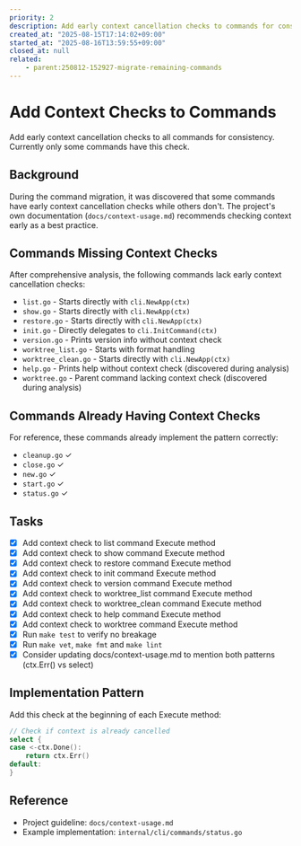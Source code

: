 ```yaml
---
priority: 2
description: Add early context cancellation checks to commands for consistency
created_at: "2025-08-15T17:14:02+09:00"
started_at: "2025-08-16T13:59:55+09:00"
closed_at: null
related:
    - parent:250812-152927-migrate-remaining-commands
---
```


# Add Context Checks to Commands

Add early context cancellation checks to all commands for consistency. Currently only some commands have this check.

## Background

During the command migration, it was discovered that some commands have early context cancellation checks while others don't. The project's own documentation (`docs/context-usage.md`) recommends checking context early as a best practice.

## Commands Missing Context Checks

After comprehensive analysis, the following commands lack early context cancellation checks:

- `list.go` - Starts directly with `cli.NewApp(ctx)`
- `show.go` - Starts directly with `cli.NewApp(ctx)`
- `restore.go` - Starts directly with `cli.NewApp(ctx)`
- `init.go` - Directly delegates to `cli.InitCommand(ctx)`
- `version.go` - Prints version info without context check
- `worktree_list.go` - Starts with format handling
- `worktree_clean.go` - Starts directly with `cli.NewApp(ctx)`
- `help.go` - Prints help without context check (discovered during analysis)
- `worktree.go` - Parent command lacking context check (discovered during analysis)

## Commands Already Having Context Checks

For reference, these commands already implement the pattern correctly:
- `cleanup.go` ✓
- `close.go` ✓
- `new.go` ✓
- `start.go` ✓
- `status.go` ✓

## Tasks

- [x] Add context check to list command Execute method
- [x] Add context check to show command Execute method
- [x] Add context check to restore command Execute method
- [x] Add context check to init command Execute method
- [x] Add context check to version command Execute method
- [x] Add context check to worktree_list command Execute method
- [x] Add context check to worktree_clean command Execute method
- [x] Add context check to help command Execute method
- [x] Add context check to worktree command Execute method
- [x] Run `make test` to verify no breakage
- [x] Run `make vet`, `make fmt` and `make lint`
- [x] Consider updating docs/context-usage.md to mention both patterns (ctx.Err() vs select)

## Implementation Pattern

Add this check at the beginning of each Execute method:

```go
// Check if context is already cancelled
select {
case <-ctx.Done():
    return ctx.Err()
default:
}
```

## Reference

- Project guideline: `docs/context-usage.md`
- Example implementation: `internal/cli/commands/status.go`